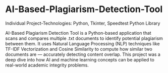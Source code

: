 # AI-Based-Plagiarism-Detection-Tool
Individual Project-Technologies: Python, Tkinter, Speedtest Python Library 

AI-Based Plagiarism Detection Tool is a Python-based application that scans and compares multiple .txt documents to identify potential plagiarism between them. It uses Natural Language Processing (NLP) techniques like TF-IDF Vectorization and Cosine Similarity to compute how similar two documents are — accurately detecting content overlap.
This project was a deep dive into how AI and machine learning concepts can be applied to real-world academic integrity problems.


